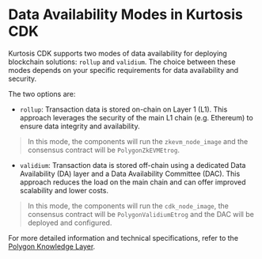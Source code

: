 # Data Availability Modes in Kurtosis CDK

Kurtosis CDK supports two modes of data availability for deploying blockchain solutions: `rollup` and `validium`. The choice between these modes depends on your specific requirements for data availability and security.

The two options are:

- `rollup`: Transaction data is stored on-chain on Layer 1 (L1). This approach leverages the security of the main L1 chain (e.g. Ethereum) to ensure data integrity and availability.

> In this mode, the components will run the `zkevm_node_image` and the consensus contract will be `PolygonZkEVMEtrog`.

- `validium`: Transaction data is stored off-chain using a dedicated Data Availability (DA) layer and a Data Availability Committee (DAC). This approach reduces the load on the main chain and can offer improved scalability and lower costs.

> In this mode, the components will run the `cdk_node_image`, the consensus contract will be `PolygonValidiumEtrog` and the DAC will be deployed and configured.

For more detailed information and technical specifications, refer to the [Polygon Knowledge Layer](https://docs.polygon.technology/cdk/spec/validium-vs-rollup/).
